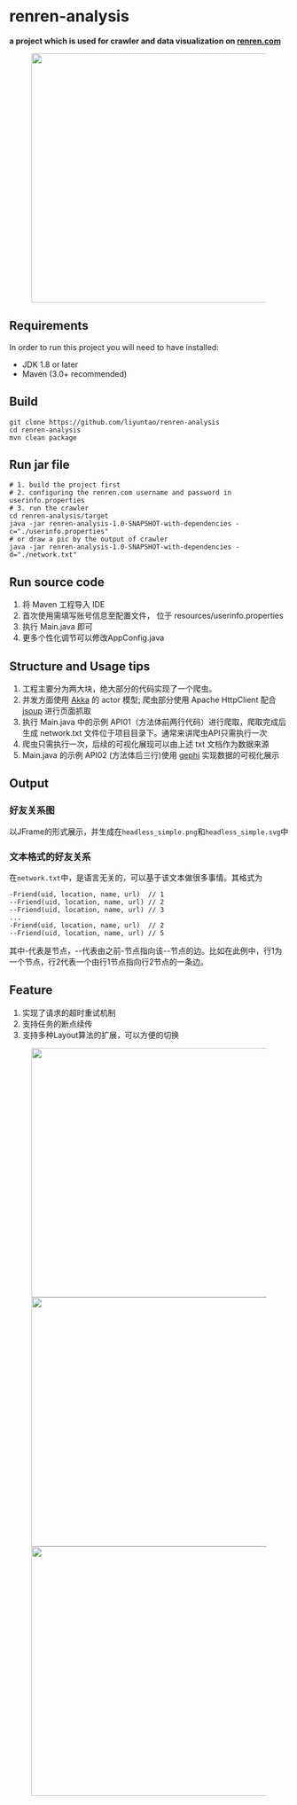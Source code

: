 # renren-analysis
**a project which is used for crawler and data visualization on [renren.com](http://www.renren.com)**

<figure>
	<img src="http://i.imgur.com/QESM88q.png" height="450">
</figure>

## Requirements

In order to run this project you will need to have installed:

* JDK 1.8 or later
* Maven (3.0+ recommended)

## Build

    git clone https://github.com/liyuntao/renren-analysis
    cd renren-analysis
    mvn clean package

## Run jar file

    # 1. build the project first
    # 2. configuring the renren.com username and password in userinfo.properties
    # 3. run the crawler
    cd renren-analysis/target
    java -jar renren-analysis-1.0-SNAPSHOT-with-dependencies -c="./userinfo.properties"
    # or draw a pic by the output of crawler
    java -jar renren-analysis-1.0-SNAPSHOT-with-dependencies -d="./network.txt"

## Run source code

1. 将 Maven 工程导入 IDE
2. 首次使用需填写账号信息至配置文件， 位于 resources/userinfo.properties
3. 执行 Main.java 即可
4. 更多个性化调节可以修改AppConfig.java

## Structure and Usage tips

1. 工程主要分为两大块，绝大部分的代码实现了一个爬虫。
2. 并发方面使用 [Akka](http://akka.io) 的 actor 模型; 爬虫部分使用 Apache HttpClient 配合 [jsoup](http://jsoup.org/) 进行页面抓取
3. 执行 Main.java 中的示例 API01（方法体前两行代码）进行爬取，爬取完成后生成 network.txt 文件位于项目目录下。通常来讲爬虫API只需执行一次
4. 爬虫只需执行一次，后续的可视化展现可以由上述 txt 文档作为数据来源
5. Main.java 的示例 API02 (方法体后三行)使用 [gephi](https://gephi.github.io/) 实现数据的可视化展示

## Output

### 好友关系图

以JFrame的形式展示，并生成在`headless_simple.png`和`headless_simple.svg`中

### 文本格式的好友关系

在`network.txt`中，是语言无关的，可以基于该文本做很多事情。其格式为

	-Friend(uid, location, name, url)  // 1
	--Friend(uid, location, name, url) // 2
	--Friend(uid, location, name, url) // 3
	...
	-Friend(uid, location, name, url)  // 2
	--Friend(uid, location, name, url) // 5

其中-代表是节点，--代表由之前-节点指向该--节点的边。比如在此例中，行1为一个节点，行2代表一个由行1节点指向行2节点的一条边。

## Feature
1. 实现了请求的超时重试机制
2. 支持任务的断点续传
3. 支持多种Layout算法的扩展，可以方便的切换

<figure>
	<img src="http://i.imgur.com/K1rAIov.png" height="450" >
	<img src="http://i.imgur.com/tElpIgL.png" height="450" >
	<img src="http://i.imgur.com/Ey41iN5.png" height="450" >
</figure>

